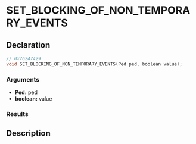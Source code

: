 # SET_BLOCKING_OF_NON_TEMPORARY_EVENTS

## Declaration
```cpp
// 0x76247429
void SET_BLOCKING_OF_NON_TEMPORARY_EVENTS(Ped ped, boolean value);
```

### Arguments
- **Ped:** ped
- **boolean:** value

### Results

## Description
